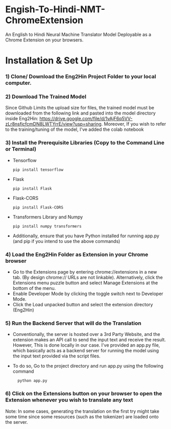 # Engish-To-Hindi-NMT-ChromeExtension
An English to Hindi Neural Machine Translator Model Deployable as a Chrome Extension on your browsers.

# Installation & Set Up
### 1) Clone/ Download the Eng2Hin Project Folder to your local computer.

### 2) Download The Trained Model  
Since Github Limits the upload size for files, the trained model must be downloaded from the following link and pasted into the model directory inside Eng2Hin: https://drive.google.com/file/d/1vAjF6q5VV-zLr8nsfjcfcmDN8LWTYrrE/view?usp=sharing. 
Moreover, If you wish to refer to the training/tuning of the model, I've added the colab notebook

### 3) Install the Prerequisite Libraries (Copy to the Command Line or Terminal)
* Tensorflow

      pip install tensorflow
* Flask

      pip install Flask
* Flask-CORS

      pip install Flask-CORS
* Transformers Library and Numpy

      pip install numpy transformers
* Additionally, ensure that you have Python installed for running app.py (and pip if you intend to use the above commands)

### 4) Load the Eng2Hin Folder as Extension in your Chrome browser
* Go to the Extensions page by entering chrome://extensions in a new tab. (By design chrome:// URLs are not linkable). Alternatively, click the Extensions menu puzzle button and select Manage Extensions at the bottom of the menu.
* Enable Developer Mode by clicking the toggle switch next to Developer Mode.
* Click the Load unpacked button and select the extension directory (Eng2Hin)

### 5) Run the Backend Server that will do the Translation
* Conventionally, the server is hosted over a 3rd Party Website, and the extension makes an API call to send the input text and receive the result. However, This is done locally in our case. I've provided an app.py file, which basically acts as a backend server for running the model using the input text provided via the script files.
  
* To do so, Go to the project directory and run app.py using the following command

        python app.py


### 6) Click on the Extensions button on your browser to open the Extension whenever you wish to translate any text
Note: In some cases, generating the translation on the first try might take some time since some resources (such as the tokenizer) are loaded onto the server.

      


      
   


   
   

   

